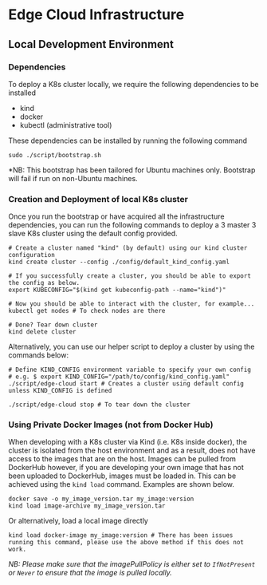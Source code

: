 # Edge Cloud Infrastructure

## Local Development Environment

### Dependencies

To deploy a K8s cluster locally, we require the following dependencies to be installed

- kind
- docker
- kubectl (administrative tool)

These dependencies can be installed by running the following command
    
    sudo ./script/bootstrap.sh

\*NB: This bootstrap has been tailored for Ubuntu machines only. Bootstrap will fail if run on non-Ubuntu machines.

### Creation and Deployment of local K8s cluster

Once you run the bootstrap or have acquired all the infrastructure dependencies, you can run the following commands to deploy a 3 master 3 slave K8s cluster using the default config provided.

    # Create a cluster named "kind" (by default) using our kind cluster configuration
    kind create cluster --config ./config/default_kind_config.yaml

    # If you successfully create a cluster, you should be able to export the config as below.
    export KUBECONFIG="$(kind get kubeconfig-path --name="kind")"

    # Now you should be able to interact with the cluster, for example...
    kubectl get nodes # To check nodes are there

    # Done? Tear down cluster
    kind delete cluster

Alternatively, you can use our helper script to deploy a cluster by using the commands below:

    # Define KIND_CONFIG environment variable to specify your own config
    # e.g. $ export KIND_CONFIG="/path/to/config/kind_config.yaml"
    ./script/edge-cloud start # Creates a cluster using default config unless KIND_CONFIG is defined

    ./script/edge-cloud stop # To tear down the cluster

### Using Private Docker Images (not from Docker Hub)

When developing with a K8s cluster via Kind (i.e. K8s inside docker), the cluster is isolated from the host environment and as a result, does not have access to the images that are on the host.
Images can be pulled from DockerHub however, if you are developing your own image that has not been uploaded to DockerHub, images must be loaded in. This can be achieved using the `kind load` command. Examples are shown below.

    docker save -o my_image_version.tar my_image:version
    kind load image-archive my_image_version.tar

Or alternatively, load a local image directly

    kind load docker-image my_image:version # There has been issues running this command, please use the above method if this does not work.

*NB: Please make sure that the imagePullPolicy is either set to `IfNotPresent` or `Never` to ensure that the image is pulled locally.*
